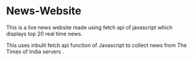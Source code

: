 # News-Website
This is a live news website made using fetch api of javascript which displays top 20 real time news.

This uses inbulit fetch api function of Javascript to collect news from The Times of India servers    .
